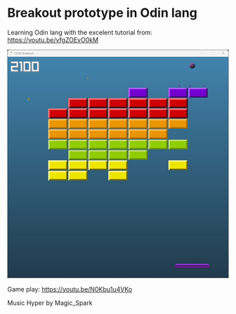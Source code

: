 # Breakout prototype in Odin lang
Learning Odin lang with the excelent tutorial from: https://youtu.be/vfgZOEvO0kM

![Odin_Breakout](https://github.com/f43792/Odin-Breakout/blob/master/rsc/Screenshot.jpg)

Game play: https://youtu.be/N0Kbu1u4VKo

Music Hyper by Magic_Spark

